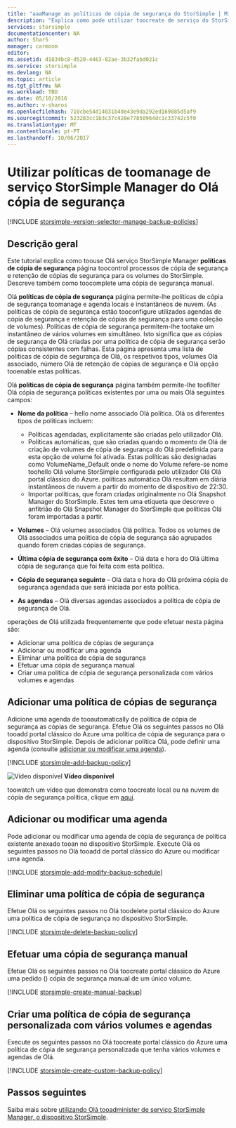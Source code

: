 ```yaml
---
title: "aaaManage as políticas de cópia de segurança do StorSimple | Microsoft Docs"
description: "Explica como pode utilizar toocreate de serviço do StorSimple Manager Olá e gerir cópias de segurança manuais, as agendas de cópia de segurança e retenção de cópias de segurança."
services: storsimple
documentationcenter: NA
author: SharS
manager: carmonm
editor: 
ms.assetid: d1834bc8-d520-4463-82ae-3b32fabd021c
ms.service: storsimple
ms.devlang: NA
ms.topic: article
ms.tgt_pltfrm: NA
ms.workload: TBD
ms.date: 05/10/2016
ms.author: v-sharos
ms.openlocfilehash: 710cbe54d14031b4de43e9da292ed169085d5af9
ms.sourcegitcommit: 523283cc1b3c37c428e77850964dc1c33742c5f0
ms.translationtype: MT
ms.contentlocale: pt-PT
ms.lasthandoff: 10/06/2017
---
```

# <a name="use-hello-storsimple-manager-service-toomanage-backup-policies"></a>Utilizar políticas de toomanage de serviço StorSimple Manager do Olá cópia de segurança
[!INCLUDE [storsimple-version-selector-manage-backup-policies](../../includes/storsimple-version-selector-manage-backup-policies.md)]

## <a name="overview"></a>Descrição geral
Este tutorial explica como toouse Olá serviço StorSimple Manager **políticas de cópia de segurança** página toocontrol processos de cópia de segurança e retenção de cópias de segurança para os volumes do StorSimple. Descreve também como toocomplete uma cópia de segurança manual.

Olá **políticas de cópia de segurança** página permite-lhe políticas de cópia de segurança toomanage e agenda locais e instantâneos de nuvem. (As políticas de cópia de segurança estão tooconfigure utilizados agendas de cópia de segurança e retenção de cópias de segurança para uma coleção de volumes). Políticas de cópia de segurança permitem-lhe tootake um instantâneo de vários volumes em simultâneo. Isto significa que as cópias de segurança de Olá criadas por uma política de cópia de segurança serão cópias consistentes com falhas. Esta página apresenta uma lista de políticas de cópia de segurança de Olá, os respetivos tipos, volumes Olá associado, número Olá de retenção de cópias de segurança e Olá opção tooenable estas políticas.

Olá **políticas de cópia de segurança** página também permite-lhe toofilter Olá cópia de segurança políticas existentes por uma ou mais Olá seguintes campos:

* **Nome da política** – hello nome associado Olá política. Olá os diferentes tipos de políticas incluem:
  
  * Políticas agendadas, explicitamente são criadas pelo utilizador Olá.
  * Políticas automáticas, que são criadas quando o momento de Olá de criação de volumes de cópia de segurança do Olá predefinida para esta opção de volume foi ativada. Estas políticas são designadas como VolumeName_Default onde o nome do Volume refere-se nome toohello Olá volume StorSimple configurada pelo utilizador Olá Olá portal clássico do Azure. políticas automática Olá resultam em diária instantâneos de nuvem a partir do momento de dispositivo de 22:30.
  * Importar políticas, que foram criadas originalmente no Olá Snapshot Manager do StorSimple. Estes tem uma etiqueta que descreve o anfitrião do Olá Snapshot Manager do StorSimple que políticas Olá foram importadas a partir.
* **Volumes** – Olá volumes associados Olá política. Todos os volumes de Olá associados uma política de cópia de segurança são agrupados quando forem criadas cópias de segurança.
* **Última cópia de segurança com êxito** – Olá data e hora do Olá última cópia de segurança que foi feita com esta política.
* **Cópia de segurança seguinte** – Olá data e hora do Olá próxima cópia de segurança agendada que será iniciada por esta política.
* **As agendas** – Olá diversas agendas associados a política de cópia de segurança de Olá.

operações de Olá utilizada frequentemente que pode efetuar nesta página são:

* Adicionar uma política de cópias de segurança 
* Adicionar ou modificar uma agenda 
* Eliminar uma política de cópia de segurança 
* Efetuar uma cópia de segurança manual 
* Criar uma política de cópia de segurança personalizada com vários volumes e agendas 

## <a name="add-a-backup-policy"></a>Adicionar uma política de cópias de segurança
Adicione uma agenda de tooautomatically de política de cópia de segurança as cópias de segurança. Efetue Olá os seguintes passos no Olá tooadd portal clássico do Azure uma política de cópia de segurança para o dispositivo StorSimple. Depois de adicionar política Olá, pode definir uma agenda (consulte [adicionar ou modificar uma agenda](#add-or-modify-a-schedule)).

[!INCLUDE [storsimple-add-backup-policy](../../includes/storsimple-add-backup-policy.md)]

![Vídeo disponível](./media/storsimple-manage-backup-policies/Video_icon.png) **Vídeo disponível**

toowatch um vídeo que demonstra como toocreate local ou na nuvem de cópia de segurança política, clique em [aqui](https://azure.microsoft.com/documentation/videos/create-storsimple-backup-policies/).

## <a name="add-or-modify-a-schedule"></a>Adicionar ou modificar uma agenda
Pode adicionar ou modificar uma agenda de cópia de segurança de política existente anexado tooan no dispositivo StorSimple. Execute Olá os seguintes passos no Olá tooadd de portal clássico do Azure ou modificar uma agenda.

[!INCLUDE [storsimple-add-modify-backup-schedule](../../includes/storsimple-add-modify-backup-schedule.md)]

## <a name="delete-a-backup-policy"></a>Eliminar uma política de cópia de segurança
Efetue Olá os seguintes passos no Olá toodelete portal clássico do Azure uma política de cópia de segurança no dispositivo StorSimple.

[!INCLUDE [storsimple-delete-backup-policy](../../includes/storsimple-delete-backup-policy.md)]

## <a name="take-a-manual-backup"></a>Efetuar uma cópia de segurança manual
Efetue Olá os seguintes passos no Olá toocreate portal clássico do Azure uma pedido () cópia de segurança manual de um único volume.

[!INCLUDE [storsimple-create-manual-backup](../../includes/storsimple-create-manual-backup.md)]

## <a name="create-a-custom-backup-policy-with-multiple-volumes-and-schedules"></a>Criar uma política de cópia de segurança personalizada com vários volumes e agendas
Execute os seguintes passos no Olá toocreate portal clássico do Azure uma política de cópia de segurança personalizada que tenha vários volumes e agendas de Olá.

[!INCLUDE [storsimple-create-custom-backup-policy](../../includes/storsimple-create-custom-backup-policy.md)]

## <a name="next-steps"></a>Passos seguintes
Saiba mais sobre [utilizando Olá tooadminister de serviço StorSimple Manager, o dispositivo StorSimple](storsimple-manager-service-administration.md).

